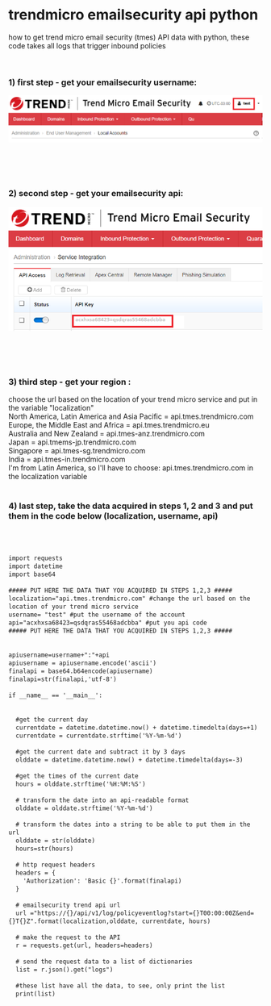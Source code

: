 # trendmicro emailsecurity api python
how to get trend micro email security (tmes) API data with python, these code takes all logs that trigger inbound policies

<br>
<h3> 1) first step - get your emailsecurity username:</h3>
<img src="https://github.com/rafaelsorgato/trendmicro-emailsecurity-api-python/blob/main/images/emailsecurity.png">

<br><br><br>
<h3> 2) second step - get your emailsecurity api:</h3>
<img src="https://github.com/rafaelsorgato/trendmicro-emailsecurity-api-python/blob/main/images/emailsecurityapi.png">

<br><br><br>
<h3> 3) third step - get your region :</h3>
choose the url based on the location of your trend micro service and put in the variable "localization"
<br>
North America, Latin America and Asia Pacific = api.tmes.trendmicro.com<br>
Europe, the Middle East and Africa = api.tmes.trendmicro.eu<br>
Australia and New Zealand = api.tmes-anz.trendmicro.com<br>
Japan = api.tmems-jp.trendmicro.com<br>
Singapore = api.tmes-sg.trendmicro.com<br>
India = api.tmes-in.trendmicro.com<br>
I'm from Latin America, so I'll have to choose: api.tmes.trendmicro.com in the localization variable
<br><br>
<h3> 4) last step, take the data acquired in steps 1, 2 and 3 and put them in the code below (localization, username, api)</h3>
<br><br>


```
import requests
import datetime
import base64

##### PUT HERE THE DATA THAT YOU ACQUIRED IN STEPS 1,2,3 #####
localization="api.tmes.trendmicro.com" #change the url based on the location of your trend micro service
username= "test" #put the username of the account  
api="acxhxsa68423=qsdqras55468adcbba" #put you api code
##### PUT HERE THE DATA THAT YOU ACQUIRED IN STEPS 1,2,3 #####


apiusername=username+":"+api
apiusername = apiusername.encode('ascii')
finalapi = base64.b64encode(apiusername)
finalapi=str(finalapi,'utf-8')

if __name__ == '__main__':
  

  #get the current day
  currentdate = datetime.datetime.now() + datetime.timedelta(days=+1)
  currentdate = currentdate.strftime('%Y-%m-%d')

  #get the current date and subtract it by 3 days 
  olddate = datetime.datetime.now() + datetime.timedelta(days=-3)

  #get the times of the current date
  hours = olddate.strftime('%H:%M:%S')

  # transform the date into an api-readable format
  olddate = olddate.strftime('%Y-%m-%d')

  # transform the dates into a string to be able to put them in the url
  olddate = str(olddate)
  hours=str(hours)

  # http request headers
  headers = {
    'Authorization': 'Basic {}'.format(finalapi)
  }

  # emailsecurity trend api url
  url ="https://{}/api/v1/log/policyeventlog?start={}T00:00:00Z&end={}T{}Z".format(localization,olddate, currentdate, hours)

  # make the request to the API
  r = requests.get(url, headers=headers)

  # send the request data to a list of dictionaries
  list = r.json().get("logs")

  #these list have all the data, to see, only print the list
  print(list)


```


